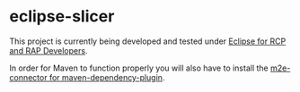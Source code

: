 # eclipse-slicer

This project is currently being developed and tested under
  [Eclipse for RCP and RAP Developers](http://www.eclipse.org/downloads/packages/eclipse-rcp-and-rap-developers/oxygen1a).

In order for Maven to function properly you will also have to install the [m2e-connector for maven-dependency-plugin](https://marketplace.eclipse.org/content/m2e-connector-maven-dependency-plugin).
